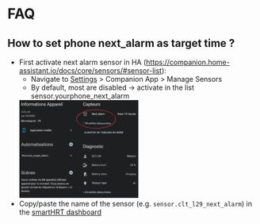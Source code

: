 # FAQ

## How to set phone next_alarm as target time ?
- First activate next alarm sensor in HA (https://companion.home-assistant.io/docs/core/sensors/#sensor-list):
  - Navigate to [Settings](https://my.home-assistant.io/redirect/config/) > Companion App > Manage Sensors
  - By default, most are disabled -> activate in the list sensor.yourphone_next_alarm
   <img src="img/smartHRT_nextAlarm.png" alt="Alt Text" style="width:50%; height:auto;">
- Copy/paste the name of the sensor (e.g. `sensor.clt_l29_next_alarm`) in the [smartHRT dashboard](https://github.com/ebozonne/SmartHRT?tab=readme-ov-file#interface)
